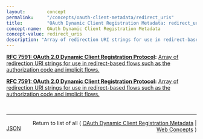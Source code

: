 ```yaml
---
layout:        concept
permalink:     "/concepts/oauth-client-metadata/redirect_uris"
title:         "OAuth Dynamic Client Registration Metadata: redirect_uris"
concept-name:  OAuth Dynamic Client Registration Metadata
concept-value: redirect_uris
description: "Array of redirection URI strings for use in redirect-based flows such as the authorization code and implicit flows."
---
```


**[RFC 7591: OAuth 2.0 Dynamic Client Registration Protocol](/specs/IETF/RFC/7591 "This specification defines mechanisms for dynamically registering OAuth 2.0 clients with authorization servers. Registration requests send a set of desired client metadata values to the authorization server. The resulting registration responses return a client identifier to use at the authorization server and the client metadata values registered for the client. The client can then use this registration information to communicate with the authorization server using the OAuth 2.0 protocol. This specification also defines a set of common client metadata fields and values for clients to use during registration."):** [Array of redirection URI strings for use in redirect-based flows such as the authorization code and implicit flows.](http://tools.ietf.org/html/rfc7591#section-2 "Read documentation for OAuth Dynamic Client Registration Metadata &#34;redirect_uris&#34;")

**[RFC 7591: OAuth 2.0 Dynamic Client Registration Protocol](/specs/IETF/RFC/7591 "This specification defines mechanisms for dynamically registering OAuth 2.0 clients with authorization servers. Registration requests send a set of desired client metadata values to the authorization server. The resulting registration responses return a client identifier to use at the authorization server and the client metadata values registered for the client. The client can then use this registration information to communicate with the authorization server using the OAuth 2.0 protocol. This specification also defines a set of common client metadata fields and values for clients to use during registration."):** [Array of redirection URI strings for use in redirect-based flows such as the authorization code and implicit flows.](http://tools.ietf.org/html/rfc7591#section-2 "Read documentation for OAuth Dynamic Client Registration Metadata &#34;redirect_uris&#34;")

<br/>
<hr/>

<p style="float : left"><a href="./redirect_uris.json" title="JSON representing this particular Web Concept value">JSON</a></p>
<p style="text-align: right">Return to list of all ( <a href="../oauth-client-metadata/">OAuth Dynamic Client Registration Metadata</a> | <a href="../">Web Concepts</a> )</p>
